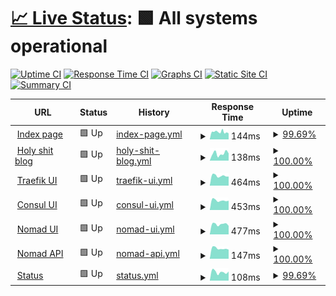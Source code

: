 # [📈 Live Status](https://status.iddqd.uk): <!--live status--> **🟩 All systems operational**

[![Uptime CI](https://github.com/iddqd-uk/status/workflows/Uptime%20CI/badge.svg)](https://github.com/iddqd-uk/status/actions?query=workflow%3A%22Uptime+CI%22)
[![Response Time CI](https://github.com/iddqd-uk/status/workflows/Response%20Time%20CI/badge.svg)](https://github.com/iddqd-uk/status/actions?query=workflow%3A%22Response+Time+CI%22)
[![Graphs CI](https://github.com/iddqd-uk/status/workflows/Graphs%20CI/badge.svg)](https://github.com/iddqd-uk/status/actions?query=workflow%3A%22Graphs+CI%22)
[![Static Site CI](https://github.com/iddqd-uk/status/workflows/Static%20Site%20CI/badge.svg)](https://github.com/iddqd-uk/status/actions?query=workflow%3A%22Static+Site+CI%22)
[![Summary CI](https://github.com/iddqd-uk/status/workflows/Summary%20CI/badge.svg)](https://github.com/iddqd-uk/status/actions?query=workflow%3A%22Summary+CI%22)

<!--start: status pages-->
<!-- This summary is generated by Upptime (https://github.com/upptime/upptime) -->
<!-- Do not edit this manually, your changes will be overwritten -->
<!-- prettier-ignore -->
| URL | Status | History | Response Time | Uptime |
| --- | ------ | ------- | ------------- | ------ |
| <img alt="" src="https://icons.duckduckgo.com/ip3/iddqd.uk.ico" height="13"> [Index page](https://iddqd.uk) | 🟩 Up | [index-page.yml](https://github.com/iddqd-uk/status/commits/HEAD/history/index-page.yml) | <details><summary><img alt="Response time graph" src="./graphs/index-page/response-time-week.png" height="20"> 144ms</summary><br><a href="https://status.iddqd.uk/history/index-page"><img alt="Response time 149" src="https://img.shields.io/endpoint?url=https%3A%2F%2Fraw.githubusercontent.com%2Fiddqd-uk%2Fstatus%2FHEAD%2Fapi%2Findex-page%2Fresponse-time.json"></a><br><a href="https://status.iddqd.uk/history/index-page"><img alt="24-hour response time 118" src="https://img.shields.io/endpoint?url=https%3A%2F%2Fraw.githubusercontent.com%2Fiddqd-uk%2Fstatus%2FHEAD%2Fapi%2Findex-page%2Fresponse-time-day.json"></a><br><a href="https://status.iddqd.uk/history/index-page"><img alt="7-day response time 144" src="https://img.shields.io/endpoint?url=https%3A%2F%2Fraw.githubusercontent.com%2Fiddqd-uk%2Fstatus%2FHEAD%2Fapi%2Findex-page%2Fresponse-time-week.json"></a><br><a href="https://status.iddqd.uk/history/index-page"><img alt="30-day response time 148" src="https://img.shields.io/endpoint?url=https%3A%2F%2Fraw.githubusercontent.com%2Fiddqd-uk%2Fstatus%2FHEAD%2Fapi%2Findex-page%2Fresponse-time-month.json"></a><br><a href="https://status.iddqd.uk/history/index-page"><img alt="1-year response time 144" src="https://img.shields.io/endpoint?url=https%3A%2F%2Fraw.githubusercontent.com%2Fiddqd-uk%2Fstatus%2FHEAD%2Fapi%2Findex-page%2Fresponse-time-year.json"></a></details> | <details><summary><a href="https://status.iddqd.uk/history/index-page">99.69%</a></summary><a href="https://status.iddqd.uk/history/index-page"><img alt="All-time uptime 100.00%" src="https://img.shields.io/endpoint?url=https%3A%2F%2Fraw.githubusercontent.com%2Fiddqd-uk%2Fstatus%2FHEAD%2Fapi%2Findex-page%2Fuptime.json"></a><br><a href="https://status.iddqd.uk/history/index-page"><img alt="24-hour uptime 100.00%" src="https://img.shields.io/endpoint?url=https%3A%2F%2Fraw.githubusercontent.com%2Fiddqd-uk%2Fstatus%2FHEAD%2Fapi%2Findex-page%2Fuptime-day.json"></a><br><a href="https://status.iddqd.uk/history/index-page"><img alt="7-day uptime 99.69%" src="https://img.shields.io/endpoint?url=https%3A%2F%2Fraw.githubusercontent.com%2Fiddqd-uk%2Fstatus%2FHEAD%2Fapi%2Findex-page%2Fuptime-week.json"></a><br><a href="https://status.iddqd.uk/history/index-page"><img alt="30-day uptime 99.93%" src="https://img.shields.io/endpoint?url=https%3A%2F%2Fraw.githubusercontent.com%2Fiddqd-uk%2Fstatus%2FHEAD%2Fapi%2Findex-page%2Fuptime-month.json"></a><br><a href="https://status.iddqd.uk/history/index-page"><img alt="1-year uptime 99.99%" src="https://img.shields.io/endpoint?url=https%3A%2F%2Fraw.githubusercontent.com%2Fiddqd-uk%2Fstatus%2FHEAD%2Fapi%2Findex-page%2Fuptime-year.json"></a></details>
| <img alt="" src="https://icons.duckduckgo.com/ip3/blog.iddqd.uk.ico" height="13"> [Holy shit blog](https://blog.iddqd.uk) | 🟩 Up | [holy-shit-blog.yml](https://github.com/iddqd-uk/status/commits/HEAD/history/holy-shit-blog.yml) | <details><summary><img alt="Response time graph" src="./graphs/holy-shit-blog/response-time-week.png" height="20"> 138ms</summary><br><a href="https://status.iddqd.uk/history/holy-shit-blog"><img alt="Response time 149" src="https://img.shields.io/endpoint?url=https%3A%2F%2Fraw.githubusercontent.com%2Fiddqd-uk%2Fstatus%2FHEAD%2Fapi%2Fholy-shit-blog%2Fresponse-time.json"></a><br><a href="https://status.iddqd.uk/history/holy-shit-blog"><img alt="24-hour response time 141" src="https://img.shields.io/endpoint?url=https%3A%2F%2Fraw.githubusercontent.com%2Fiddqd-uk%2Fstatus%2FHEAD%2Fapi%2Fholy-shit-blog%2Fresponse-time-day.json"></a><br><a href="https://status.iddqd.uk/history/holy-shit-blog"><img alt="7-day response time 138" src="https://img.shields.io/endpoint?url=https%3A%2F%2Fraw.githubusercontent.com%2Fiddqd-uk%2Fstatus%2FHEAD%2Fapi%2Fholy-shit-blog%2Fresponse-time-week.json"></a><br><a href="https://status.iddqd.uk/history/holy-shit-blog"><img alt="30-day response time 157" src="https://img.shields.io/endpoint?url=https%3A%2F%2Fraw.githubusercontent.com%2Fiddqd-uk%2Fstatus%2FHEAD%2Fapi%2Fholy-shit-blog%2Fresponse-time-month.json"></a><br><a href="https://status.iddqd.uk/history/holy-shit-blog"><img alt="1-year response time 138" src="https://img.shields.io/endpoint?url=https%3A%2F%2Fraw.githubusercontent.com%2Fiddqd-uk%2Fstatus%2FHEAD%2Fapi%2Fholy-shit-blog%2Fresponse-time-year.json"></a></details> | <details><summary><a href="https://status.iddqd.uk/history/holy-shit-blog">100.00%</a></summary><a href="https://status.iddqd.uk/history/holy-shit-blog"><img alt="All-time uptime 100.00%" src="https://img.shields.io/endpoint?url=https%3A%2F%2Fraw.githubusercontent.com%2Fiddqd-uk%2Fstatus%2FHEAD%2Fapi%2Fholy-shit-blog%2Fuptime.json"></a><br><a href="https://status.iddqd.uk/history/holy-shit-blog"><img alt="24-hour uptime 100.00%" src="https://img.shields.io/endpoint?url=https%3A%2F%2Fraw.githubusercontent.com%2Fiddqd-uk%2Fstatus%2FHEAD%2Fapi%2Fholy-shit-blog%2Fuptime-day.json"></a><br><a href="https://status.iddqd.uk/history/holy-shit-blog"><img alt="7-day uptime 100.00%" src="https://img.shields.io/endpoint?url=https%3A%2F%2Fraw.githubusercontent.com%2Fiddqd-uk%2Fstatus%2FHEAD%2Fapi%2Fholy-shit-blog%2Fuptime-week.json"></a><br><a href="https://status.iddqd.uk/history/holy-shit-blog"><img alt="30-day uptime 100.00%" src="https://img.shields.io/endpoint?url=https%3A%2F%2Fraw.githubusercontent.com%2Fiddqd-uk%2Fstatus%2FHEAD%2Fapi%2Fholy-shit-blog%2Fuptime-month.json"></a><br><a href="https://status.iddqd.uk/history/holy-shit-blog"><img alt="1-year uptime 100.00%" src="https://img.shields.io/endpoint?url=https%3A%2F%2Fraw.githubusercontent.com%2Fiddqd-uk%2Fstatus%2FHEAD%2Fapi%2Fholy-shit-blog%2Fuptime-year.json"></a></details>
| <img alt="" src="https://icons.duckduckgo.com/ip3/traefik.iddqd.uk.ico" height="13"> [Traefik UI](https://traefik.iddqd.uk) | 🟩 Up | [traefik-ui.yml](https://github.com/iddqd-uk/status/commits/HEAD/history/traefik-ui.yml) | <details><summary><img alt="Response time graph" src="./graphs/traefik-ui/response-time-week.png" height="20"> 464ms</summary><br><a href="https://status.iddqd.uk/history/traefik-ui"><img alt="Response time 577" src="https://img.shields.io/endpoint?url=https%3A%2F%2Fraw.githubusercontent.com%2Fiddqd-uk%2Fstatus%2FHEAD%2Fapi%2Ftraefik-ui%2Fresponse-time.json"></a><br><a href="https://status.iddqd.uk/history/traefik-ui"><img alt="24-hour response time 431" src="https://img.shields.io/endpoint?url=https%3A%2F%2Fraw.githubusercontent.com%2Fiddqd-uk%2Fstatus%2FHEAD%2Fapi%2Ftraefik-ui%2Fresponse-time-day.json"></a><br><a href="https://status.iddqd.uk/history/traefik-ui"><img alt="7-day response time 464" src="https://img.shields.io/endpoint?url=https%3A%2F%2Fraw.githubusercontent.com%2Fiddqd-uk%2Fstatus%2FHEAD%2Fapi%2Ftraefik-ui%2Fresponse-time-week.json"></a><br><a href="https://status.iddqd.uk/history/traefik-ui"><img alt="30-day response time 541" src="https://img.shields.io/endpoint?url=https%3A%2F%2Fraw.githubusercontent.com%2Fiddqd-uk%2Fstatus%2FHEAD%2Fapi%2Ftraefik-ui%2Fresponse-time-month.json"></a><br><a href="https://status.iddqd.uk/history/traefik-ui"><img alt="1-year response time 571" src="https://img.shields.io/endpoint?url=https%3A%2F%2Fraw.githubusercontent.com%2Fiddqd-uk%2Fstatus%2FHEAD%2Fapi%2Ftraefik-ui%2Fresponse-time-year.json"></a></details> | <details><summary><a href="https://status.iddqd.uk/history/traefik-ui">100.00%</a></summary><a href="https://status.iddqd.uk/history/traefik-ui"><img alt="All-time uptime 100.00%" src="https://img.shields.io/endpoint?url=https%3A%2F%2Fraw.githubusercontent.com%2Fiddqd-uk%2Fstatus%2FHEAD%2Fapi%2Ftraefik-ui%2Fuptime.json"></a><br><a href="https://status.iddqd.uk/history/traefik-ui"><img alt="24-hour uptime 100.00%" src="https://img.shields.io/endpoint?url=https%3A%2F%2Fraw.githubusercontent.com%2Fiddqd-uk%2Fstatus%2FHEAD%2Fapi%2Ftraefik-ui%2Fuptime-day.json"></a><br><a href="https://status.iddqd.uk/history/traefik-ui"><img alt="7-day uptime 100.00%" src="https://img.shields.io/endpoint?url=https%3A%2F%2Fraw.githubusercontent.com%2Fiddqd-uk%2Fstatus%2FHEAD%2Fapi%2Ftraefik-ui%2Fuptime-week.json"></a><br><a href="https://status.iddqd.uk/history/traefik-ui"><img alt="30-day uptime 100.00%" src="https://img.shields.io/endpoint?url=https%3A%2F%2Fraw.githubusercontent.com%2Fiddqd-uk%2Fstatus%2FHEAD%2Fapi%2Ftraefik-ui%2Fuptime-month.json"></a><br><a href="https://status.iddqd.uk/history/traefik-ui"><img alt="1-year uptime 100.00%" src="https://img.shields.io/endpoint?url=https%3A%2F%2Fraw.githubusercontent.com%2Fiddqd-uk%2Fstatus%2FHEAD%2Fapi%2Ftraefik-ui%2Fuptime-year.json"></a></details>
| <img alt="" src="https://icons.duckduckgo.com/ip3/consul.iddqd.uk.ico" height="13"> [Consul UI](https://consul.iddqd.uk) | 🟩 Up | [consul-ui.yml](https://github.com/iddqd-uk/status/commits/HEAD/history/consul-ui.yml) | <details><summary><img alt="Response time graph" src="./graphs/consul-ui/response-time-week.png" height="20"> 453ms</summary><br><a href="https://status.iddqd.uk/history/consul-ui"><img alt="Response time 566" src="https://img.shields.io/endpoint?url=https%3A%2F%2Fraw.githubusercontent.com%2Fiddqd-uk%2Fstatus%2FHEAD%2Fapi%2Fconsul-ui%2Fresponse-time.json"></a><br><a href="https://status.iddqd.uk/history/consul-ui"><img alt="24-hour response time 440" src="https://img.shields.io/endpoint?url=https%3A%2F%2Fraw.githubusercontent.com%2Fiddqd-uk%2Fstatus%2FHEAD%2Fapi%2Fconsul-ui%2Fresponse-time-day.json"></a><br><a href="https://status.iddqd.uk/history/consul-ui"><img alt="7-day response time 453" src="https://img.shields.io/endpoint?url=https%3A%2F%2Fraw.githubusercontent.com%2Fiddqd-uk%2Fstatus%2FHEAD%2Fapi%2Fconsul-ui%2Fresponse-time-week.json"></a><br><a href="https://status.iddqd.uk/history/consul-ui"><img alt="30-day response time 531" src="https://img.shields.io/endpoint?url=https%3A%2F%2Fraw.githubusercontent.com%2Fiddqd-uk%2Fstatus%2FHEAD%2Fapi%2Fconsul-ui%2Fresponse-time-month.json"></a><br><a href="https://status.iddqd.uk/history/consul-ui"><img alt="1-year response time 560" src="https://img.shields.io/endpoint?url=https%3A%2F%2Fraw.githubusercontent.com%2Fiddqd-uk%2Fstatus%2FHEAD%2Fapi%2Fconsul-ui%2Fresponse-time-year.json"></a></details> | <details><summary><a href="https://status.iddqd.uk/history/consul-ui">100.00%</a></summary><a href="https://status.iddqd.uk/history/consul-ui"><img alt="All-time uptime 100.00%" src="https://img.shields.io/endpoint?url=https%3A%2F%2Fraw.githubusercontent.com%2Fiddqd-uk%2Fstatus%2FHEAD%2Fapi%2Fconsul-ui%2Fuptime.json"></a><br><a href="https://status.iddqd.uk/history/consul-ui"><img alt="24-hour uptime 100.00%" src="https://img.shields.io/endpoint?url=https%3A%2F%2Fraw.githubusercontent.com%2Fiddqd-uk%2Fstatus%2FHEAD%2Fapi%2Fconsul-ui%2Fuptime-day.json"></a><br><a href="https://status.iddqd.uk/history/consul-ui"><img alt="7-day uptime 100.00%" src="https://img.shields.io/endpoint?url=https%3A%2F%2Fraw.githubusercontent.com%2Fiddqd-uk%2Fstatus%2FHEAD%2Fapi%2Fconsul-ui%2Fuptime-week.json"></a><br><a href="https://status.iddqd.uk/history/consul-ui"><img alt="30-day uptime 100.00%" src="https://img.shields.io/endpoint?url=https%3A%2F%2Fraw.githubusercontent.com%2Fiddqd-uk%2Fstatus%2FHEAD%2Fapi%2Fconsul-ui%2Fuptime-month.json"></a><br><a href="https://status.iddqd.uk/history/consul-ui"><img alt="1-year uptime 100.00%" src="https://img.shields.io/endpoint?url=https%3A%2F%2Fraw.githubusercontent.com%2Fiddqd-uk%2Fstatus%2FHEAD%2Fapi%2Fconsul-ui%2Fuptime-year.json"></a></details>
| <img alt="" src="https://icons.duckduckgo.com/ip3/nomad.iddqd.uk.ico" height="13"> [Nomad UI](https://nomad.iddqd.uk) | 🟩 Up | [nomad-ui.yml](https://github.com/iddqd-uk/status/commits/HEAD/history/nomad-ui.yml) | <details><summary><img alt="Response time graph" src="./graphs/nomad-ui/response-time-week.png" height="20"> 477ms</summary><br><a href="https://status.iddqd.uk/history/nomad-ui"><img alt="Response time 554" src="https://img.shields.io/endpoint?url=https%3A%2F%2Fraw.githubusercontent.com%2Fiddqd-uk%2Fstatus%2FHEAD%2Fapi%2Fnomad-ui%2Fresponse-time.json"></a><br><a href="https://status.iddqd.uk/history/nomad-ui"><img alt="24-hour response time 402" src="https://img.shields.io/endpoint?url=https%3A%2F%2Fraw.githubusercontent.com%2Fiddqd-uk%2Fstatus%2FHEAD%2Fapi%2Fnomad-ui%2Fresponse-time-day.json"></a><br><a href="https://status.iddqd.uk/history/nomad-ui"><img alt="7-day response time 477" src="https://img.shields.io/endpoint?url=https%3A%2F%2Fraw.githubusercontent.com%2Fiddqd-uk%2Fstatus%2FHEAD%2Fapi%2Fnomad-ui%2Fresponse-time-week.json"></a><br><a href="https://status.iddqd.uk/history/nomad-ui"><img alt="30-day response time 545" src="https://img.shields.io/endpoint?url=https%3A%2F%2Fraw.githubusercontent.com%2Fiddqd-uk%2Fstatus%2FHEAD%2Fapi%2Fnomad-ui%2Fresponse-time-month.json"></a><br><a href="https://status.iddqd.uk/history/nomad-ui"><img alt="1-year response time 546" src="https://img.shields.io/endpoint?url=https%3A%2F%2Fraw.githubusercontent.com%2Fiddqd-uk%2Fstatus%2FHEAD%2Fapi%2Fnomad-ui%2Fresponse-time-year.json"></a></details> | <details><summary><a href="https://status.iddqd.uk/history/nomad-ui">100.00%</a></summary><a href="https://status.iddqd.uk/history/nomad-ui"><img alt="All-time uptime 100.00%" src="https://img.shields.io/endpoint?url=https%3A%2F%2Fraw.githubusercontent.com%2Fiddqd-uk%2Fstatus%2FHEAD%2Fapi%2Fnomad-ui%2Fuptime.json"></a><br><a href="https://status.iddqd.uk/history/nomad-ui"><img alt="24-hour uptime 100.00%" src="https://img.shields.io/endpoint?url=https%3A%2F%2Fraw.githubusercontent.com%2Fiddqd-uk%2Fstatus%2FHEAD%2Fapi%2Fnomad-ui%2Fuptime-day.json"></a><br><a href="https://status.iddqd.uk/history/nomad-ui"><img alt="7-day uptime 100.00%" src="https://img.shields.io/endpoint?url=https%3A%2F%2Fraw.githubusercontent.com%2Fiddqd-uk%2Fstatus%2FHEAD%2Fapi%2Fnomad-ui%2Fuptime-week.json"></a><br><a href="https://status.iddqd.uk/history/nomad-ui"><img alt="30-day uptime 100.00%" src="https://img.shields.io/endpoint?url=https%3A%2F%2Fraw.githubusercontent.com%2Fiddqd-uk%2Fstatus%2FHEAD%2Fapi%2Fnomad-ui%2Fuptime-month.json"></a><br><a href="https://status.iddqd.uk/history/nomad-ui"><img alt="1-year uptime 100.00%" src="https://img.shields.io/endpoint?url=https%3A%2F%2Fraw.githubusercontent.com%2Fiddqd-uk%2Fstatus%2FHEAD%2Fapi%2Fnomad-ui%2Fuptime-year.json"></a></details>
| <img alt="" src="https://icons.duckduckgo.com/ip3/nomad.iddqd.uk.ico" height="13"> [Nomad API](https://nomad.iddqd.uk/v1/status/leader) | 🟩 Up | [nomad-api.yml](https://github.com/iddqd-uk/status/commits/HEAD/history/nomad-api.yml) | <details><summary><img alt="Response time graph" src="./graphs/nomad-api/response-time-week.png" height="20"> 147ms</summary><br><a href="https://status.iddqd.uk/history/nomad-api"><img alt="Response time 185" src="https://img.shields.io/endpoint?url=https%3A%2F%2Fraw.githubusercontent.com%2Fiddqd-uk%2Fstatus%2FHEAD%2Fapi%2Fnomad-api%2Fresponse-time.json"></a><br><a href="https://status.iddqd.uk/history/nomad-api"><img alt="24-hour response time 130" src="https://img.shields.io/endpoint?url=https%3A%2F%2Fraw.githubusercontent.com%2Fiddqd-uk%2Fstatus%2FHEAD%2Fapi%2Fnomad-api%2Fresponse-time-day.json"></a><br><a href="https://status.iddqd.uk/history/nomad-api"><img alt="7-day response time 147" src="https://img.shields.io/endpoint?url=https%3A%2F%2Fraw.githubusercontent.com%2Fiddqd-uk%2Fstatus%2FHEAD%2Fapi%2Fnomad-api%2Fresponse-time-week.json"></a><br><a href="https://status.iddqd.uk/history/nomad-api"><img alt="30-day response time 172" src="https://img.shields.io/endpoint?url=https%3A%2F%2Fraw.githubusercontent.com%2Fiddqd-uk%2Fstatus%2FHEAD%2Fapi%2Fnomad-api%2Fresponse-time-month.json"></a><br><a href="https://status.iddqd.uk/history/nomad-api"><img alt="1-year response time 184" src="https://img.shields.io/endpoint?url=https%3A%2F%2Fraw.githubusercontent.com%2Fiddqd-uk%2Fstatus%2FHEAD%2Fapi%2Fnomad-api%2Fresponse-time-year.json"></a></details> | <details><summary><a href="https://status.iddqd.uk/history/nomad-api">100.00%</a></summary><a href="https://status.iddqd.uk/history/nomad-api"><img alt="All-time uptime 100.00%" src="https://img.shields.io/endpoint?url=https%3A%2F%2Fraw.githubusercontent.com%2Fiddqd-uk%2Fstatus%2FHEAD%2Fapi%2Fnomad-api%2Fuptime.json"></a><br><a href="https://status.iddqd.uk/history/nomad-api"><img alt="24-hour uptime 100.00%" src="https://img.shields.io/endpoint?url=https%3A%2F%2Fraw.githubusercontent.com%2Fiddqd-uk%2Fstatus%2FHEAD%2Fapi%2Fnomad-api%2Fuptime-day.json"></a><br><a href="https://status.iddqd.uk/history/nomad-api"><img alt="7-day uptime 100.00%" src="https://img.shields.io/endpoint?url=https%3A%2F%2Fraw.githubusercontent.com%2Fiddqd-uk%2Fstatus%2FHEAD%2Fapi%2Fnomad-api%2Fuptime-week.json"></a><br><a href="https://status.iddqd.uk/history/nomad-api"><img alt="30-day uptime 100.00%" src="https://img.shields.io/endpoint?url=https%3A%2F%2Fraw.githubusercontent.com%2Fiddqd-uk%2Fstatus%2FHEAD%2Fapi%2Fnomad-api%2Fuptime-month.json"></a><br><a href="https://status.iddqd.uk/history/nomad-api"><img alt="1-year uptime 100.00%" src="https://img.shields.io/endpoint?url=https%3A%2F%2Fraw.githubusercontent.com%2Fiddqd-uk%2Fstatus%2FHEAD%2Fapi%2Fnomad-api%2Fuptime-year.json"></a></details>
| <img alt="" src="https://icons.duckduckgo.com/ip3/status.iddqd.uk.ico" height="13"> [Status](https://status.iddqd.uk) | 🟩 Up | [status.yml](https://github.com/iddqd-uk/status/commits/HEAD/history/status.yml) | <details><summary><img alt="Response time graph" src="./graphs/status/response-time-week.png" height="20"> 108ms</summary><br><a href="https://status.iddqd.uk/history/status"><img alt="Response time 141" src="https://img.shields.io/endpoint?url=https%3A%2F%2Fraw.githubusercontent.com%2Fiddqd-uk%2Fstatus%2FHEAD%2Fapi%2Fstatus%2Fresponse-time.json"></a><br><a href="https://status.iddqd.uk/history/status"><img alt="24-hour response time 114" src="https://img.shields.io/endpoint?url=https%3A%2F%2Fraw.githubusercontent.com%2Fiddqd-uk%2Fstatus%2FHEAD%2Fapi%2Fstatus%2Fresponse-time-day.json"></a><br><a href="https://status.iddqd.uk/history/status"><img alt="7-day response time 108" src="https://img.shields.io/endpoint?url=https%3A%2F%2Fraw.githubusercontent.com%2Fiddqd-uk%2Fstatus%2FHEAD%2Fapi%2Fstatus%2Fresponse-time-week.json"></a><br><a href="https://status.iddqd.uk/history/status"><img alt="30-day response time 141" src="https://img.shields.io/endpoint?url=https%3A%2F%2Fraw.githubusercontent.com%2Fiddqd-uk%2Fstatus%2FHEAD%2Fapi%2Fstatus%2Fresponse-time-month.json"></a><br><a href="https://status.iddqd.uk/history/status"><img alt="1-year response time 136" src="https://img.shields.io/endpoint?url=https%3A%2F%2Fraw.githubusercontent.com%2Fiddqd-uk%2Fstatus%2FHEAD%2Fapi%2Fstatus%2Fresponse-time-year.json"></a></details> | <details><summary><a href="https://status.iddqd.uk/history/status">99.69%</a></summary><a href="https://status.iddqd.uk/history/status"><img alt="All-time uptime 100.00%" src="https://img.shields.io/endpoint?url=https%3A%2F%2Fraw.githubusercontent.com%2Fiddqd-uk%2Fstatus%2FHEAD%2Fapi%2Fstatus%2Fuptime.json"></a><br><a href="https://status.iddqd.uk/history/status"><img alt="24-hour uptime 100.00%" src="https://img.shields.io/endpoint?url=https%3A%2F%2Fraw.githubusercontent.com%2Fiddqd-uk%2Fstatus%2FHEAD%2Fapi%2Fstatus%2Fuptime-day.json"></a><br><a href="https://status.iddqd.uk/history/status"><img alt="7-day uptime 99.69%" src="https://img.shields.io/endpoint?url=https%3A%2F%2Fraw.githubusercontent.com%2Fiddqd-uk%2Fstatus%2FHEAD%2Fapi%2Fstatus%2Fuptime-week.json"></a><br><a href="https://status.iddqd.uk/history/status"><img alt="30-day uptime 99.93%" src="https://img.shields.io/endpoint?url=https%3A%2F%2Fraw.githubusercontent.com%2Fiddqd-uk%2Fstatus%2FHEAD%2Fapi%2Fstatus%2Fuptime-month.json"></a><br><a href="https://status.iddqd.uk/history/status"><img alt="1-year uptime 99.99%" src="https://img.shields.io/endpoint?url=https%3A%2F%2Fraw.githubusercontent.com%2Fiddqd-uk%2Fstatus%2FHEAD%2Fapi%2Fstatus%2Fuptime-year.json"></a></details>

<!--end: status pages-->
